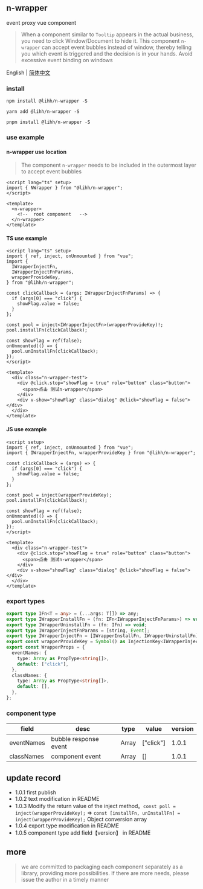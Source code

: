 ## n-wrapper

event proxy vue component

> When a component similar to `Tooltip` appears in the actual business, you need to click Window/Document to hide it. This component `n-wrapper` can accept event bubbles instead of window, thereby telling you which event is triggered and the decision is in your hands. Avoid excessive event binding on windows

English | [简体中文](https://github.com/a572251465/n-components/blob/main/packages/n-wrapper/README.md)

### install

```shell
npm install @lihh/n-wrapper -S
```

```shell
yarn add @lihh/n-wrapper -S
```

```shell
pnpm install @lihh/n-wrapper -S
```

### use example

#### n-wrapper use location

> The component `n-wrapper` needs to be included in the outermost layer to accept event bubbles

```vue
<script lang="ts" setup>
import { NWrapper } from "@lihh/n-wrapper";
</script>

<template>
  <n-wrapper>
    <!--  root component   -->
  </n-wrapper>
</template>
```

#### TS use example

```vue
<script lang="ts" setup>
import { ref, inject, onUnmounted } from "vue";
import {
  IWrapperInjectFn,
  IWrapperInjectFnParams,
  wrapperProvideKey,
} from "@lihh/n-wrapper";

const clickCallback = (args: IWrapperInjectFnParams) => {
  if (args[0] === "click") {
    showFlag.value = false;
  }
};

const pool = inject<IWrapperInjectFn>(wrapperProvideKey)!;
pool.installFn(clickCallback);

const showFlag = ref(false);
onUnmounted(() => {
  pool.unInstallFn(clickCallback);
});
</script>

<template>
  <div class="n-wrapper-test">
    <div @click.stop="showFlag = true" role="button" class="button">
      <span>点击 测试n-wrapper</span>
    </div>
    <div v-show="showFlag" class="dialog" @click="showFlag = false"></div>
  </div>
</template>
```

#### JS use example

```vue
<script setup>
import { ref, inject, onUnmounted } from "vue";
import { IWrapperInjectFn, wrapperProvideKey } from "@lihh/n-wrapper";

const clickCallback = (args) => {
  if (args[0] === "click") {
    showFlag.value = false;
  }
};

const pool = inject(wrapperProvideKey);
pool.installFn(clickCallback);

const showFlag = ref(false);
onUnmounted(() => {
  pool.unInstallFn(clickCallback);
});
</script>

<template>
  <div class="n-wrapper-test">
    <div @click.stop="showFlag = true" role="button" class="button">
      <span>点击 测试n-wrapper</span>
    </div>
    <div v-show="showFlag" class="dialog" @click="showFlag = false"></div>
  </div>
</template>
```

### export types

```ts
export type IFn<T = any> = (...args: T[]) => any;
export type IWrapperInstallFn = (fn: IFn<IWrapperInjectFnParams>) => void;
export type IWrapperUninstallFn = (fn: IFn) => void;
export type IWrapperInjectFnParams = [string, Event];
export type IWrapperInjectFn = [IWrapperInstallFn, IWrapperUninstallFn];
export const wrapperProvideKey = Symbol() as InjectionKey<IWrapperInjectFn>;
export const WrapperProps = {
  eventNames: {
    type: Array as PropType<string[]>,
    default: ["click"],
  },
  classNames: {
    type: Array as PropType<string[]>,
    default: [],
  },
};
```

### component type

| field      | desc                  | type  | value     | version |
| ---------- | --------------------- | ----- | --------- | ------- |
| eventNames | bubble response event | Array | ["click"] | 1.0.1   |
| classNames | component event       | Array | []        | 1.0.1   |

## update record

- 1.0.1 first publish
- 1.0.2 text modification in README
- 1.0.3 Modify the return value of the inject method。`const poll = inject(wrapperProvideKey);` => `const [installFn, unInstallFn] = inject(wrapperProvideKey);` Object conversion array
- 1.0.4 export type modification in README
- 1.0.5 component type add field【version】 in README

## more

> we are committed to packaging each component separately as a library, providing more possibilities. If there are more needs, please issue the author in a timely manner
